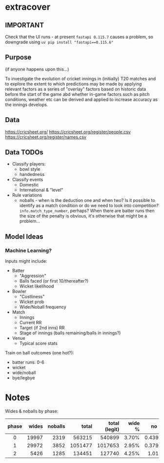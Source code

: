 # extracover

## IMPORTANT

Check that the UI runs - at present `fastapi 0.115.7` causes a problem, so downgrade using `uv pip install "fastapi==0.115.6"`

## Purpose

(if anyone happens upon this...)

To investigate the evolution of cricket innings in (initially) T20 matches and to explore the extent to which predictions may be made by applying relevant factors as a series of "overlay" factors based on historic data before the start of the game abd whether in-game factors such as pitch conditions, weather etc can be derived and applied to increase accuracy as the innings develops.

## Data

https://cricsheet.org/
https://cricsheet.org/register/people.csv
https://cricsheet.org/register/names.csv


## Data TODOs

* Classify players:
  * bowl style
  * handedness
* Classify events
  * Domestic
  * International & "level"
* Rule variations
  * noballs - when is the deduction one and when two? Is it possible to identify as a match condition or do we need to look into competition? `info.match_type_number`, perhaps? When there are batter runs then the size of the penalty is obvious, it's otherwise that might be a problem...

## Model Ideas

### Machine Learning?

Inputs might include:

* Batter
  * "Aggression"
  * Balls faced (or first 10/thereafter?)
  * Wicket likelihood
* Bowler
  * "Costliness"
  * Wicket prob
  * Wide/Noball frequency
* Match
  * Innings
  * Current RR
  * Target (if 2nd inns) RR
  * Stage of innings (balls remaining/balls in innings?)
* Venue
  * Typical score stats

Train on ball outcomes (one hot?):

* batter runs: 0-6
* wicket
* wide/noball
* bye/legbye

# Notes

Wides & noballs by phase:

| phase | wides | noballs |   total | total (legit) | wide % |   no % |
| :---: | ----: | ------: | ------: | ------------: | -----: | -----: |
|   0   | 19997 |    2319 |  563215 |        540899 |  3.70% | 0.439% |
|   1   | 29972 |    3852 | 1051477 |       1017653 |  2.95% | 0.379% |
|   2   |  5426 |    1285 |  134451 |        127740 |  4.25% |  1.01% |